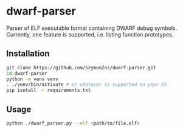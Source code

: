 # dwarf-parser

Parser of ELF executable format containing DWARF debug symbols.  
Currently, one feature is supported, i.e. listing function prototypes.

## Installation

```bash
git clone https://github.com/SzymonZos/dwarf-parser.git
cd dwarf-parser
python -m venv venv
. ./venv/bin/activate # or whatever is supported on your OS
pip isntall -r requirements.txt
```

## Usage

```bash
python ./dwarf_parser.py --elf <path/to/file.elf>
```
